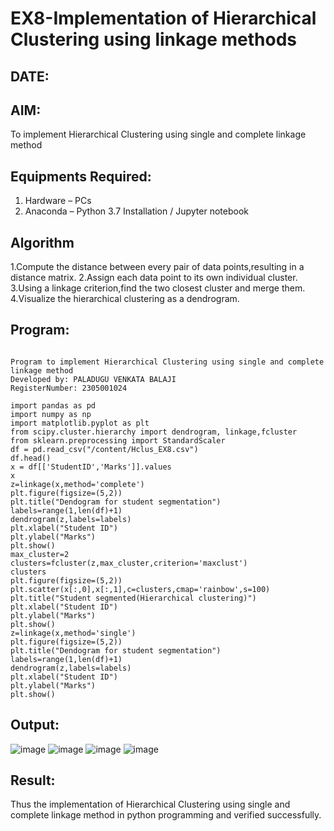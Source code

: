# EX8-Implementation of Hierarchical Clustering using linkage methods
## DATE:
## AIM:
To implement Hierarchical Clustering using single and complete linkage method

## Equipments Required:
1. Hardware – PCs
2. Anaconda – Python 3.7 Installation / Jupyter notebook

## Algorithm
1.Compute the distance between every pair of data points,resulting in a distance matrix.
2.Assign each data point to its own individual cluster.
3.Using a linkage criterion,find the two closest cluster and merge them.
4.Visualize the hierarchical clustering as a dendrogram.

## Program:
```

Program to implement Hierarchical Clustering using single and complete linkage method
Developed by: PALADUGU VENKATA BALAJI
RegisterNumber: 2305001024

import pandas as pd
import numpy as np
import matplotlib.pyplot as plt
from scipy.cluster.hierarchy import dendrogram, linkage,fcluster
from sklearn.preprocessing import StandardScaler
df = pd.read_csv("/content/Hclus_EX8.csv")
df.head()
x = df[['StudentID','Marks']].values
x
z=linkage(x,method='complete')
plt.figure(figsize=(5,2))
plt.title("Dendogram for student segmentation")
labels=range(1,len(df)+1)
dendrogram(z,labels=labels)
plt.xlabel("Student ID")
plt.ylabel("Marks")
plt.show()
max_cluster=2
clusters=fcluster(z,max_cluster,criterion='maxclust')
clusters
plt.figure(figsize=(5,2))
plt.scatter(x[:,0],x[:,1],c=clusters,cmap='rainbow',s=100)
plt.title("Student segmented(Hierarchical clustering)")
plt.xlabel("Student ID")
plt.ylabel("Marks")
plt.show()
z=linkage(x,method='single')
plt.figure(figsize=(5,2))
plt.title("Dendogram for student segmentation")
labels=range(1,len(df)+1)
dendrogram(z,labels=labels)
plt.xlabel("Student ID")
plt.ylabel("Marks")
plt.show()

```

## Output:
![image](https://github.com/user-attachments/assets/0b846b48-95e9-4f4b-a0d3-4bef6841084a)
![image](https://github.com/user-attachments/assets/d300bc81-ea55-4a94-9624-149b52fc4656)
![image](https://github.com/user-attachments/assets/2a20b7a9-8435-4ae4-a11d-094d4e6e6349)
![image](https://github.com/user-attachments/assets/e40cb457-8516-41f9-9291-a28f84fa99fc)



## Result:
Thus the implementation of Hierarchical Clustering using single and complete linkage method in python programming and verified successfully.
